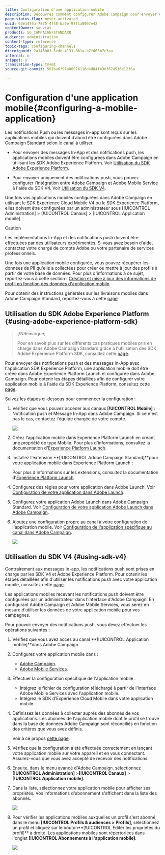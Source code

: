 ```yaml
---
title: Configuration d'une application mobile
description: Découvrez comment configurer Adobe Campaign pour envoyer des notifications push ou des message In-App à l'aide du SDK V4 ou du SDK Experience Platform.
page-status-flag: never-activated
uuid: 63e1476a-7875-4f48-ba9e-97f1a0007e42
contentOwner: sauviat
products: SG_CAMPAIGN/STANDARD
audience: administration
content-type: reference
topic-tags: configuring-channels
discoiquuid: 2a14500f-5ede-4131-8b1a-b7fd65b7e3aa
internal: n
snippet: y
translation-type: tm+mt
source-git-commit: 501ba6f97a86076116d4d84f43df674536e12f6a

---
```



# Configuration d&#39;une application mobile{#configuring-a-mobile-application}

Les notifications Push ou les messages in-app sont reçus sur les applications mobiles qui doivent d’abord être configurées dans Adobe Campaign Standard selon le canal à utiliser.

* Pour envoyer des messages In-App et des notifications push, les applications mobiles doivent être configurées dans Adobe Campaign en utilisant les SDK Adobe Experience Platform. Voir [Utilisation du SDK Adobe Experience Platform](#using-adobe-experience-platform-sdk).

* Pour envoyer uniquement des notifications push, vous pouvez configurer l&#39;intégration entre Adobe Campaign et Adobe Mobile Service à l&#39;aide du SDK V4. Voir [Utilisation du SDK V4](#using-sdk-v4).

Une fois vos applications mobiles configurées dans Adobe Campaign en utilisant le SDK Experience Cloud Mobile V4 ou le SDK Experience Platform, elles doivent être configurées par un administrateur sous [!UICONTROL Administration] > [!UICONTROL Canaux] > [!UICONTROL Application mobile].

>[!CAUTION]
>
>Les implémentations In-App et des notifications push doivent être effectuées par des utilisateurs expérimentés. Si vous avez besoin d&#39;aide, contactez votre chargé de compte Adobe ou votre partenaire de services professionnels.

Une fois une application mobile configurée, vous pouvez récupérer les données de PII qu&#39;elle a collectées pour créer ou mettre à jour des profils à partir de votre base de données. Pour plus d&#39;informations à ce sujet, reportez-vous à cette section : [Création et mise à jour des informations de profil en fonction des données d&#39;application mobile](../../channels/using/updating-profile-with-mobile-app-data.md).

Pour obtenir des instructions générales sur les livraisons mobiles dans Adobe Campaign Standard, reportez-vous à cette [page](https://helpx.adobe.com/campaign/kb/acs-mobile.html)

## Utilisation du SDK Adobe Experience Platform {#using-adobe-experience-platform-sdk}

>[!NRemarque]
>
>Pour en savoir plus sur les différents cas pratiques mobiles pris en charge dans Adobe Campaign Standard grâce à l&#39;utilisation des SDK Adobe Experience Platform SDK, consultez cette [page](https://helpx.adobe.com/campaign/kb/configure-launch-rules-acs-use-cases.html).

Pour envoyer des notifications push et des messages In-App avec l&#39;application SDK Experience Platform, une application mobile doit être créée dans Adobe Experience Platform Launch et configurée dans Adobe Campaign. Pour obtenir les étapes détaillées afin de configurer votre application mobile à l&#39;aide du SDK Experience Platform, consultez cette [page](https://helpx.adobe.com/campaign/kb/configuring-app-sdkv4.html).

Suivez les étapes ci-dessous pour commencer la configuration :

1. Vérifiez que vous pouvez accéder aux canaux **[!UICONTROL Mobile]** : Notification push et Message In-App dans Adobe Campaign. Si ce n&#39;est pas le cas, contactez l&#39;équipe chargée de votre compte.

   ![](assets/launch_1.png)

1. Créez l&#39;application mobile dans Experience Platform Launch en créant une propriété de type Mobile. Pour plus d&#39;informations, consultez la documentation d&#39;[Experience Platform Launch](https://aep-sdks.gitbook.io/docs/getting-started/create-a-mobile-property#create-a-new-mobile-property).
1. Installez l&#39;extension **[!UICONTROL Adobe Campaign Standard]**pour votre application mobile dans Experience Platform Launch :

   Pour plus d&#39;informations sur les extensions, consultez la documentation d&#39;[Experience Platform Launch](https://aep-sdks.gitbook.io/docs/using-mobile-extensions/adobe-campaign-standard).

1. Configurez des règles pour votre application dans Adobe Launch. Voir [Configuration de votre application dans Adobe Launch](https://helpx.adobe.com/campaign/kb/config-app-in-launch.html#Step1Createdataelements).
1. Configurez votre application Adobe Launch dans Adobe Campaign Standard. Voir [Configuration de votre application Adobe Launch dans Adobe Campaign](https://helpx.adobe.com/campaign/kb/configuring-app-sdk.html#SettingupyourAdobeLaunchapplicationinAdobeCampaign).
1. Ajoutez une configuration propre au canal à votre configuration de l&#39;application mobile. Voir [Configuration de l&#39;application spécifique au canal dans Adobe Campaign](https://helpx.adobe.com/campaign/kb/configuring-app-sdk.html#ChannelspecificapplicationconfigurationinAdobeCampaign).

   ![](assets/launch_2.png)

## Utilisation du SDK V4 {#using-sdk-v4}

Contrairement aux messages in-app, les notifications push sont prises en charge par les SDK V4 et Adobe Experience Platform. Pour obtenir les étapes détaillées afin d&#39;utiliser les notifications push avec votre application mobile, consultez cette [page](https://helpx.adobe.com/campaign/kb/configuring-app-sdkv4.html).

Les applications mobiles recevant les notifications push doivent être configurées par un administrateur dans l&#39;interface d&#39;Adobe Campaign. En configurant Adobe Campaign et Adobe Mobile Services, vous serez en mesure d&#39;utiliser les données de votre application mobile pour vos campagnes.

Pour pouvoir envoyer des notifications push, vous devez effectuer les opérations suivantes :

1. Vérifiez que vous avez accès au canal **[!UICONTROL Application mobile]**dans Adobe Campaign.
1. Configurez votre application mobile dans :

   * [Adobe Campaign](https://helpx.adobe.com/campaign/kb/configuring-app-sdkv4.html#SettingupamobileapplicationinAdobeCampaign).
   * [Adobe Mobile Services](https://helpx.adobe.com/campaign/kb/configuring-app-sdkv4.html#ConfiguringamobileapplicationinAdobeMobileServices).

1. Effectuer la configuration spécifique de l&#39;application mobile :

   * Intégrez le fichier de configuration téléchargé à partir de l&#39;interface Adobe Mobile Services avec l&#39;application mobile.
   * Intégrez le SDK d&#39;Experience Cloud Mobile dans votre application mobile.

1. Définissez les données à collecter auprès des abonnés de vos applications. Les abonnés de l&#39;application mobile dont le profil se trouve dans la base de données Adobe Campaign sont réconciliés en fonction des critères que vous avez définis.

   Voir à ce propos [cette page](https://helpx.adobe.com/campaign/kb/configuring-app-sdkv4.html#Collectingsubscribersdatafromamobileapplication).

1. Vérifiez que la configuration a été effectuée correctement en lançant votre application mobile sur votre appareil et en vous connectant. Assurez-vous que vous avez accepté de recevoir des notifications.
1. Ensuite, dans le menu avancé d&#39;Adobe Campaign, sélectionnez **[!UICONTROL Administration]** >**[!UICONTROL  Canaux]** > **[!UICONTROL Application mobile]**.
1. Dans la liste, sélectionnez votre application mobile pour afficher ses propriétés. Vos informations d&#39;abonnement s&#39;affichent dans la liste des abonnés.

   ![](assets/push_notif_mobile_app.png)

1. Pour vérifier les applications mobiles auxquelles un profil s&#39;est abonné, dans le menu **[!UICONTROL Profils &amp; audiences > Profils]**, sélectionnez un profil et cliquez sur le bouton**[!UICONTROL  Editer les propriétés du profil]** à droite. Les applications mobiles sont répertoriées dans l&#39;onglet **[!UICONTROL Abonnements à l&#39;application mobile]**.

   ![](assets/push_notif_subscriptions.png)